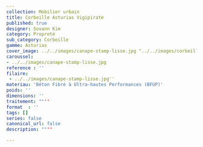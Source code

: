 ```yaml
---
collection: Mobilier urbain
title: Corbeille Asturias Vigipirate
published: true
designer: Sovann Kim
category: Propreté
sub_category: Corbeille
gamme: Asturias
cover_image: ../../images/canape-stamp-lisse.jpg "../../images/corbeille-asturias-vigipirate.jpg"
caroussel: 
- ../../images/canape-stamp-lisse.jpg
reference : ''
filaire: 
 - ../../images/canape-stamp-lisse.jpg''
materiau: 'Béton Fibré à Ultra-hautes Performances (BFUP)'
poids: ''
dimensions: ''
traitement: ""''
format  : ''
tags: []
series: false
canonical_url: false
description: ""''

---
```

